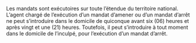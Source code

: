 Les mandats sont exécutoires sur toute l’étendue du territoire national.
L’agent chargé de l’exécution d’un mandat d’amener ou d’un mandat d’arrêt ne peut s’introduire dans le domicile de quiconque avant six (06) heures et après vingt et une (21) heures.
Toutefois, il peut s’introduire à tout moment dans le domicile de l’inculpé, pour l’exécution d’un mandat d’arrêt.